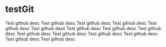 # testGit
Test github desc Test github desc Test github desc Test github desc Test github desc Test github desc Test github desc Test github desc Test github desc Test github desc Test github desc Test github desc Test github desc Test github desc Test github desc 

